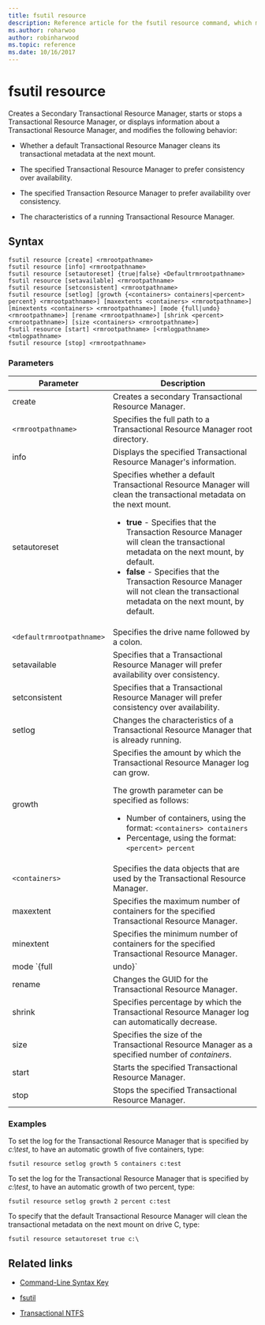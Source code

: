 ```yaml
---
title: fsutil resource
description: Reference article for the fsutil resource command, which manages a Transactional Resource Manager and its behavior.
ms.author: roharwoo
author: robinharwood
ms.topic: reference
ms.date: 10/16/2017
---
```


# fsutil resource



Creates a Secondary Transactional Resource Manager, starts or stops a Transactional Resource Manager, or displays information about a Transactional Resource Manager, and modifies the following behavior:

- Whether a default Transactional Resource Manager cleans its transactional metadata at the next mount.

- The specified Transactional Resource Manager to prefer consistency over availability.

- The specified Transaction Resource Manager to prefer availability over consistency.

- The characteristics of a running Transactional Resource Manager.

## Syntax

```
fsutil resource [create] <rmrootpathname>
fsutil resource [info] <rmrootpathname>
fsutil resource [setautoreset] {true|false} <Defaultrmrootpathname>
fsutil resource [setavailable] <rmrootpathname>
fsutil resource [setconsistent] <rmrootpathname>
fsutil resource [setlog] [growth {<containers> containers|<percent> percent} <rmrootpathname>] [maxextents <containers> <rmrootpathname>] [minextents <containers> <rmrootpathname>] [mode {full|undo} <rmrootpathname>] [rename <rmrootpathname>] [shrink <percent> <rmrootpathname>] [size <containers> <rmrootpathname>]
fsutil resource [start] <rmrootpathname> [<rmlogpathname> <tmlogpathname>
fsutil resource [stop] <rmrootpathname>
```

### Parameters

| Parameter | Description |
| --------- | ----------- |
| create | Creates a secondary Transactional Resource Manager. |
| `<rmrootpathname>` | Specifies the full path to a Transactional Resource Manager root directory. |
| info | Displays the specified Transactional Resource Manager's information. |
| setautoreset | Specifies whether a default Transactional Resource Manager will clean the transactional metadata on the next mount.<ul><li>**true** - Specifies that the Transaction Resource Manager will clean the transactional metadata on the next mount, by default.</li><li>**false** - Specifies that the Transaction Resource Manager will not clean the transactional metadata on the next mount, by default. |
| `<defaultrmrootpathname>` | Specifies the drive name followed by a colon. |
| setavailable | Specifies that a Transactional Resource Manager will prefer availability over consistency. |
| setconsistent | Specifies that a Transactional Resource Manager will prefer consistency over availability. |
| setlog | Changes the characteristics of a Transactional Resource Manager that is already running. |
| growth | Specifies the amount by which the Transactional Resource Manager log can grow.<p>The growth parameter can be specified as follows:<ul><li>Number of containers, using the format: `<containers> containers`</li><li>Percentage, using the format: `<percent> percent`</li></ul> |
| `<containers>` | Specifies the data objects that are used by the Transactional Resource Manager. |
| maxextent | Specifies the maximum number of containers for the specified Transactional Resource Manager. |
| minextent | Specifies the minimum number of containers for the specified Transactional Resource Manager. |
| mode `{full|undo}` | Specifies whether all transactions are logged ( **full**) or only rolled back events are logged (**undo**). |
| rename | Changes the GUID for the Transactional Resource Manager. |
| shrink | Specifies percentage by which the Transactional Resource Manager log can automatically decrease. |
| size | Specifies the size of the Transactional Resource Manager as a specified number of *containers*. |
| start | Starts the specified Transactional Resource Manager. |
| stop | Stops the specified Transactional Resource Manager. |

### Examples

To set the log for the Transactional Resource Manager that is specified by *c:\test*, to have an automatic growth of five containers, type:

```
fsutil resource setlog growth 5 containers c:test
```

To set the log for the Transactional Resource Manager that is specified by *c:\test*, to have an automatic growth of two percent, type:

```
fsutil resource setlog growth 2 percent c:test
```

To specify that the default Transactional Resource Manager will clean the transactional metadata on the next mount on drive C, type:

```
fsutil resource setautoreset true c:\
```

## Related links

- [Command-Line Syntax Key](command-line-syntax-key.md)

- [fsutil](fsutil.md)

- [Transactional NTFS](/previous-versions/windows/it-pro/windows-server-2008-r2-and-2008/cc730726(v=ws.10))
